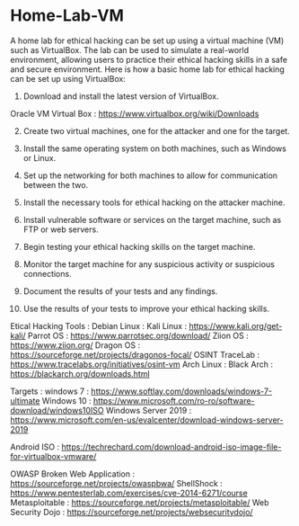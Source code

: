 # Home-Lab-VM

A home lab for ethical hacking can be set up using a virtual machine (VM) such as VirtualBox. The lab can be used to simulate a real-world environment, allowing users to practice their ethical hacking skills in a safe and secure environment. Here is how a basic home lab for ethical hacking can be set up using VirtualBox:

1. Download and install the latest version of VirtualBox.

Oracle VM Virtual Box : https://www.virtualbox.org/wiki/Downloads

2. Create two virtual machines, one for the attacker and one for the target.

3. Install the same operating system on both machines, such as Windows or Linux.

4. Set up the networking for both machines to allow for communication between the two.

5. Install the necessary tools for ethical hacking on the attacker machine.

6. Install vulnerable software or services on the target machine, such as FTP or web servers.

7. Begin testing your ethical hacking skills on the target machine.

8. Monitor the target machine for any suspicious activity or suspicious connections.

9. Document the results of your tests and any findings.

10. Use the results of your tests to improve your ethical hacking skills.


Etical Hacking Tools : 
Debian Linux :
Kali Linux : https://www.kali.org/get-kali/
Parrot OS : https://www.parrotsec.org/download/
Ziion OS : https://www.ziion.org/
Dragon OS : https://sourceforge.net/projects/dragonos-focal/
OSINT TraceLab : https://www.tracelabs.org/initiatives/osint-vm
Arch Linux :
Black Arch : https://blackarch.org/downloads.html

Targets :
windows 7 : https://www.softlay.com/downloads/windows-7-ultimate
Windows 10 : https://www.microsoft.com/ro-ro/software-download/windows10ISO
Windows Server 2019 : https://www.microsoft.com/en-us/evalcenter/download-windows-server-2019

Android ISO : https://techrechard.com/download-android-iso-image-file-for-virtualbox-vmware/

OWASP Broken Web Application : https://sourceforge.net/projects/owaspbwa/
ShellShock : https://www.pentesterlab.com/exercises/cve-2014-6271/course
Metasploitable : https://sourceforge.net/projects/metasploitable/
Web Security Dojo : https://sourceforge.net/projects/websecuritydojo/

